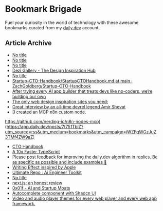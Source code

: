 # Bookmark Brigade
Fuel your curiosity in the world of technology with these awesome bookmarks curated from my [daily.dev](https://app.daily.dev/Anmol-Baranwal) account.

## Article Archive

<!-- DAILY-DEV-BOOKMARKS:START -->
- [No title](https://app.daily.dev/posts/wB0Ayq4Vt?utm_source=rss&utm_medium=bookmarks&utm_campaign=iWZFqWGzJuZ3TMf4ZW9aZ)
- [No title](https://app.daily.dev/posts/BTb2wUjXa?utm_source=rss&utm_medium=bookmarks&utm_campaign=iWZFqWGzJuZ3TMf4ZW9aZ)
- [No title](https://app.daily.dev/posts/xUgrNl8Uq?utm_source=rss&utm_medium=bookmarks&utm_campaign=iWZFqWGzJuZ3TMf4ZW9aZ)
- [Dezi Gallery - The Design Inspiration Hub](https://app.daily.dev/posts/5LaW8CSTr?utm_source=rss&utm_medium=bookmarks&utm_campaign=iWZFqWGzJuZ3TMf4ZW9aZ)
- [No title](https://app.daily.dev/posts/sPOm16dIk?utm_source=rss&utm_medium=bookmarks&utm_campaign=iWZFqWGzJuZ3TMf4ZW9aZ)
- [Startup-CTO-Handbook/StartupCTOHandbook.md at main · ZachGoldberg/Startup-CTO-Handbook](https://app.daily.dev/posts/xnqiGpyR1?utm_source=rss&utm_medium=bookmarks&utm_campaign=iWZFqWGzJuZ3TMf4ZW9aZ)
- [After trying every AI app builder that treats devs like no-coders, we’re building our own](https://app.daily.dev/posts/SEws7e3Wg?utm_source=rss&utm_medium=bookmarks&utm_campaign=iWZFqWGzJuZ3TMf4ZW9aZ)
- [The only web design inspiration sites you need:](https://app.daily.dev/posts/GZxQxYsX0?utm_source=rss&utm_medium=bookmarks&utm_campaign=iWZFqWGzJuZ3TMf4ZW9aZ)
- [Great interview by an all-time devrel legend Amir Shevat](https://app.daily.dev/posts/mDHqpmbIq?utm_source=rss&utm_medium=bookmarks&utm_campaign=iWZFqWGzJuZ3TMf4ZW9aZ)
- [I created an MCP n8n custom node. 

https://github.com/nerding-io/n8n-nodes-mcp](https://app.daily.dev/posts/7t751TblZ?utm_source=rss&utm_medium=bookmarks&utm_campaign=iWZFqWGzJuZ3TMf4ZW9aZ)
- [CTO Handbook](https://app.daily.dev/posts/BykQ6djeT?utm_source=rss&utm_medium=bookmarks&utm_campaign=iWZFqWGzJuZ3TMf4ZW9aZ)
- [A 10x Faster TypeScript](https://app.daily.dev/posts/uvKh8eu8R?utm_source=rss&utm_medium=bookmarks&utm_campaign=iWZFqWGzJuZ3TMf4ZW9aZ)
- [Please post feedback for improving the daily.dev algorithm in replies. Be as specific as possible and include examples 🙌](https://app.daily.dev/posts/0tIVp59GF?utm_source=rss&utm_medium=bookmarks&utm_campaign=iWZFqWGzJuZ3TMf4ZW9aZ)
- [Writing Effect inspired by Apple](https://app.daily.dev/posts/lwpoAPBxm?utm_source=rss&utm_medium=bookmarks&utm_campaign=iWZFqWGzJuZ3TMf4ZW9aZ)
- [Ultimate Repo : Ai Engineer Toolkit](https://app.daily.dev/posts/kaJcvLLRS?utm_source=rss&utm_medium=bookmarks&utm_campaign=iWZFqWGzJuZ3TMf4ZW9aZ)
- [No title](https://app.daily.dev/posts/s3dU7ST8h?utm_source=rss&utm_medium=bookmarks&utm_campaign=iWZFqWGzJuZ3TMf4ZW9aZ)
- [next.js: an honest review](https://app.daily.dev/posts/WjSwFiurC?utm_source=rss&utm_medium=bookmarks&utm_campaign=iWZFqWGzJuZ3TMf4ZW9aZ)
- [0x01f - AI and Startup Moats](https://app.daily.dev/posts/2ihR6jM5D?utm_source=rss&utm_medium=bookmarks&utm_campaign=iWZFqWGzJuZ3TMf4ZW9aZ)
- [Autocomplete component with Shadcn UI](https://app.daily.dev/posts/mvRNcjhAk?utm_source=rss&utm_medium=bookmarks&utm_campaign=iWZFqWGzJuZ3TMf4ZW9aZ)
- [Video and audio player themes for every web player and every web app framework.](https://app.daily.dev/posts/xdJIgOzQ5?utm_source=rss&utm_medium=bookmarks&utm_campaign=iWZFqWGzJuZ3TMf4ZW9aZ)
<!-- DAILY-DEV-BOOKMARKS:END -->
